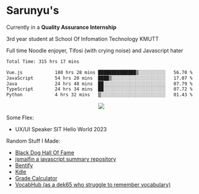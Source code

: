 # Sarunyu's
<p>Currently in a <strong>Quality Assurance Internship</strong></p>
<p>3rd year student at School Of Infomation Technology KMUTT</p>
<p>Full time Noodle enjoyer, Tifosi (with crying noise) and Javascript hater</p>

<!--START_SECTION:waka-->

```txt
Total Time: 315 hrs 17 mins

Vue.js            180 hrs 28 mins ██████████████▒░░░░░░░░░░   56.70 %
JavaScript        54 hrs 20 mins  ████▒░░░░░░░░░░░░░░░░░░░░   17.07 %
Java              24 hrs 48 mins  ██░░░░░░░░░░░░░░░░░░░░░░░   07.79 %
TypeScript        24 hrs 34 mins  ██░░░░░░░░░░░░░░░░░░░░░░░   07.72 %
Python            4 hrs 32 mins   ▒░░░░░░░░░░░░░░░░░░░░░░░░   01.43 %
```

<!--END_SECTION:waka-->
<div align=center>
  <img src="https://skillicons.dev/icons?i=typescript,javascript,nodejs,java,spring,react,vue,mysql,mongodb,docker,linux" />
</div>

Some Flex:
- UX/UI Speaker SIT Hello World 2023

Random Stuff I Made:
- [Black Dog Hall Of Fame](https://bdoghalloffame.vercel.app/)
- [jsmaifin a javascript summary repository](https://github.com/ssarunyu/js-maifin)
- [Bentify](https://bentify.vercel.app/)
- [Kdle](https://kdle.vercel.app/)
- [Grade Calculator](https://grade-calculator-virid.vercel.app/)
- [VocabHub (as a dek65 who struggle to remember vocabulary)](https://vocabhub.vercel.app/)
